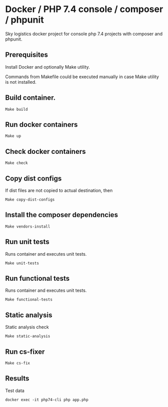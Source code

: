 # Docker / PHP 7.4 console / composer / phpunit 

Sky logistics docker project for console php 7.4 projects with composer and phpunit.

## Prerequisites

Install Docker and optionally Make utility.

Commands from Makefile could be executed manually in case Make utility is not installed.

## Build container.

    Make build
    
## Run docker containers

    Make up
    
## Check docker containers

    Make check

## Copy dist configs

If dist files are not copied to actual destination, then
    
    Make copy-dist-configs
    
## Install the composer dependencies

    Make vendors-install
    
## Run unit tests

Runs container and executes unit tests.

    Make unit-tests
    
## Run functional tests

Runs container and executes unit tests.

    Make functional-tests

## Static analysis

Static analysis check

    Make static-analysis
    
## Run cs-fixer
    
    Make cs-fix
	    
## Results

Test data

    docker exec -it php74-cli php app.php